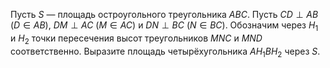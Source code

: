 Пусть $S$ — площадь остроугольного треугольника $ABC$. Пусть $CD \perp AB$ ($D \in AB$),  $DM \perp AC$ ($M \in AC$) и $DN \perp BC$ ($N \in BC$). Обозначим через  $H_1$ и $H_2$ точки пересечения высот треугольников  $MNC$ и  $MND$ соответственно. Выразите площадь четырёхугольника $AH_1BH_2$ через $S$.